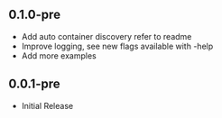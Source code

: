0.1.0-pre
------
- Add auto container discovery refer to readme
- Improve logging, see new flags available with -help
- Add more examples

0.0.1-pre
------
- Initial Release
